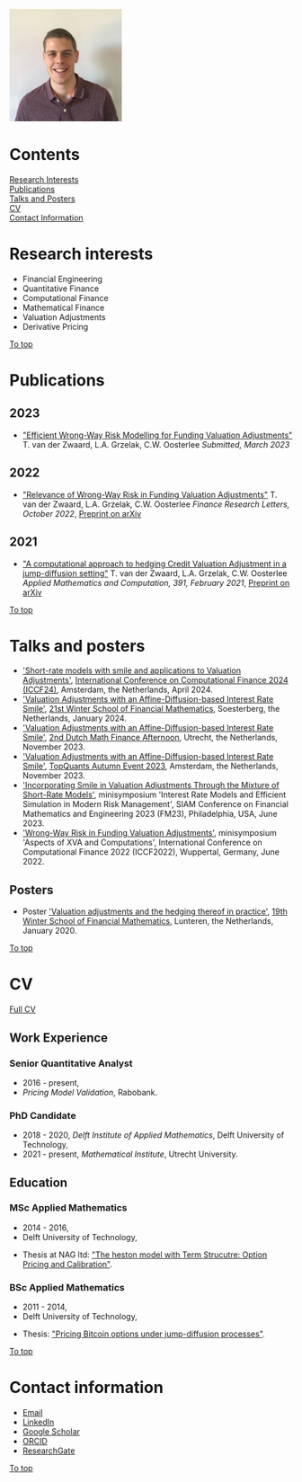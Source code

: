 <a id="top"></a>  

<img src="./Content/Home/photo.jpg" width="200" height="200">


# Contents
[Research Interests](#research-interests)  
[Publications](#publications)  
[Talks and Posters](#talks-and-posters)  
[CV](#cv)  
[Contact Information](#contact-information) 



# Research interests
* Financial Engineering
* Quantitative Finance
* Computational Finance
* Mathematical Finance
* Valuation Adjustments
* Derivative Pricing

[To top](#top)  



# Publications

## 2023
* ["Efficient Wrong-Way Risk Modelling for Funding Valuation Adjustments"](https://arxiv.org/abs/2209.12222) T. van der Zwaard, L.A. Grzelak, C.W. Oosterlee *Submitted, March 2023*

## 2022
* ["Relevance of Wrong-Way Risk in Funding Valuation Adjustments"](https://doi.org/10.1016/j.frl.2022.103091) T. van der Zwaard, L.A. Grzelak, C.W. Oosterlee *Finance Research Letters, October 2022*,
[Preprint on arXiv](http://arxiv.org/abs/2204.02680)

## 2021
* ["A computational approach to hedging Credit Valuation Adjustment in a jump-diffusion setting"](https://doi.org/10.1016/j.amc.2020.125671) T. van der Zwaard, L.A. Grzelak, C.W. Oosterlee *Applied Mathematics and Computation, 391, February 2021*,
[Preprint on arXiv](https://arxiv.org/abs/2005.10504)

<!---
## 2016
* Thesis MSc Applied Mathematics, ["The heston model with Term Strucutre: Option Pricing and Calibration"](http://resolver.tudelft.nl/uuid:eb4a8dd4-e024-48d7-9784-4bbecbebe1f1).

## 2014
* Thesis BSc Applied Mathematics, ["Pricing Bitcoin options under jump-diffusion processes"](http://resolver.tudelft.nl/uuid:c9e40f25-738e-4c69-a747-e10de372dc42).
---> 

[To top](#top)  




# Talks and posters


<!---
## Upcoming talks

* [Conference title](URL), City, Country, Month yyyy.

## Past talks
---> 

* ['Short-rate models with smile and applications to Valuation Adjustments'](./Content/Talks/202404_ICCF24.pdf), [International Conference on Computational Finance 2024 (ICCF24)](https://www.iccf24.nl/), Amsterdam, the Netherlands, April 2024.
* ['Valuation Adjustments with an Affine-Diffusion-based Interest Rate Smile'](./Content/Talks/202401_WinterSchool.pdf), [21st Winter School of Financial Mathematics](https://staff.fnwi.uva.nl/a.khedher/winterschool/winterschool.html), Soesterberg, the Netherlands, January 2024.
* ['Valuation Adjustments with an Affine-Diffusion-based Interest Rate Smile'](./Content/Talks/202311_DMFA.pdf), [2nd Dutch Math Finance Afternoon](https://sites.google.com/view/adu-dmfa/home), Utrecht, the Netherlands, November 2023.
* ['Valuation Adjustments with an Affine-Diffusion-based Interest Rate Smile'](./Content/Talks/202311_TopQuantsAutumn.pdf), [TopQuants Autumn Event 2023](https://www.topquants.nl/autumn-event-2023/), Amsterdam, the Netherlands, November 2023.
* ['Incorporating Smile in Valuation Adjustments Through the Mixture of Short-Rate Models'](./Content/Talks/202306_SIAM.pdf), minisymposium 'Interest Rate Models and Efficient Simulation in Modern Risk Management', SIAM Conference on Financial Mathematics and Engineering 2023 (FM23), Philadelphia, USA, June 2023.
* ['Wrong-Way Risk in Funding Valuation Adjustments'](./Content/Talks/202206_ICCF.pdf), minisymposium 'Aspects of XVA and Computations', International Conference on Computational Finance 2022 (ICCF2022), Wuppertal, Germany, June 2022.

<!---
* 'Efficient Wrong-Way Risk Modelling for Funding Valuation Adjustments', Rabobank internal seminar, online, November 2022.
* 'Relevance of Wrong-Way Risk in Funding Valuation Adjustments', Rabobank internal seminar, online, October 2021.
* 'A computational approach to hedging Credit Valuation Adjustment in a jump-diffusion setting', Rabobank internal seminar, online, November 2020.
--->

## Posters  

* Poster ['Valuation adjustments and the hedging thereof in practice'](./Content/Posters/PosterWinterSchool202001.pdf), [19th Winter School of Financial Mathematics](https://staff.fnwi.uva.nl/p.j.c.spreij/winterschool/19winterschool.html), Lunteren, the Netherlands, January 2020.

[To top](#top)  



# CV

[Full CV](./Content/CV/CV202306.pdf)  

## Work Experience

### Senior Quantitative Analyst
   * 2016 - present,
   * *Pricing Model Validation*, Rabobank.

### PhD Candidate
   * 2018 - 2020, *Delft Institute of Applied Mathematics*, Delft University of Technology,
   * 2021 - present, *Mathematical Institute*, Utrecht University.

 
## Education

### MSc Applied Mathematics
   * 2014 - 2016,
   * Delft University of Technology,
<!--- * GPA: 8.5 (cum laude),--->
   * Thesis at NAG ltd: ["The heston model with Term Strucutre: Option Pricing and Calibration"](http://resolver.tudelft.nl/uuid:eb4a8dd4-e024-48d7-9784-4bbecbebe1f1).
   
### BSc Applied Mathematics
   * 2011 - 2014,
   * Delft University of Technology,
<!--- * GPA: 7.0,--->
   * Thesis: ["Pricing Bitcoin options under jump-diffusion processes"](http://resolver.tudelft.nl/uuid:c9e40f25-738e-4c69-a747-e10de372dc42).

[To top](#top)  



# Contact information
* [Email](mailto:t.vanderzwaard@uu.nl)
* [LinkedIn](https://www.linkedin.com/in/thomasvdzwaard/)
* [Google Scholar](https://scholar.google.nl/citations?user=C21v-QgAAAAJ&hl=nl)
* [ORCID](https://orcid.org/0000-0002-4177-7110)
* [ResearchGate](https://www.researchgate.net/profile/Thomas-Van-Der-Zwaard)
<!---* [GitHub](https://github.com/thomasvdzwaard)-->

[To top](#top)  